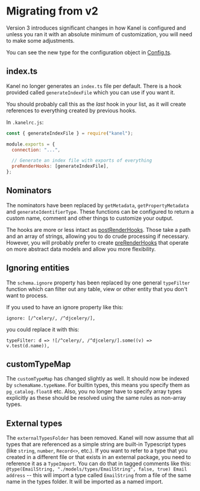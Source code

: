 # Migrating from v2

Version 3 introduces significant changes in how Kanel is configured and unless you ran it with an absolute minimum of customization, you will need to make some adjustments.

You can see the new type for the configuration object in [Config.ts](https://github.com/kristiandupont/kanel/blob/main/packages/kanel/src/config-types.ts).

## index.ts

Kanel no longer generates an `index.ts` file per default. There is a hook provided called `generateIndexFile` which you can use if you want it.

You should probably call this as the _last_ hook in your list, as it will create references to everything created by previous hooks.

In `.kanelrc.js`:

```javascript
const { generateIndexFile } = require("kanel");

module.exports = {
  connection: "...",

  // Generate an index file with exports of everything
  preRenderHooks: [generateIndexFile],
};
```

## Nominators

The nominators have been replaced by `getMetadata`, `getPropertyMetadata` and `generateIdentifierType`. These functions can be configured to return a custom name, comment and other things to customize your output.

The hooks are more or less intact as [postRenderHooks](./postRenderHooks.md). Those take a path and an array of strings, allowing you to do crude processing if necessary. However, you will probably prefer to create [preRenderHooks](./preRenderHooks.md) that operate on more abstract data models and allow you more flexibility.

## Ignoring entities

The `schema.ignore` property has been replaced by one general `typeFilter` function which can filter out any table, view or other entity that you don't want to process.

If you used to have an ignore property like this:

```
ignore: [/^celery/, /^djcelery/],
```

you could replace it with this:

```
typeFilter: d => ![/^celery/, /^djcelery/].some((v) => v.test(d.name)),
```

## customTypeMap

The `customTypeMap` has changed slightly as well. It should now be indexed by `schemaName.typeName`. For builtin types, this means you specify them as `pg_catalog.float8` etc. Also, you no longer have to specify array types explicitly as these should be resolved using the same rules as non-array types.

## External types

The `externalTypesFolder` has been removed. Kanel will now assume that all types that are referenced as a simple string are built-in Typescript types (like `string`, `number`, `Record<>`, etc.). If you want to refer to a type that you created in a different file or that exists in an external package, you need to reference it as a `TypeImport`. You can do that in tagged comments like this: `@type(EmailString, "./models/types/EmailString", false, true) Email address` -- this will import a type called `EmailString` from a file of the same name in the types folder. It will be imported as a named import.
